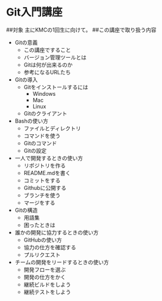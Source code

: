 # Git入門講座
##対象
主にKMCの1回生に向けて。
##この講座で取り扱う内容
* Gitの意義
  + この講座ですること
  + バージョン管理ツールとは
  + Gitは何が出来るのか
  + 参考になるURLたち
* Gitの導入
  + Gitをインストールするには
    - Windows
    - Mac
    - Linux
  + Gitのクライアント
* Bashの使い方
  + ファイルとディレクトリ
  + コマンドを使う
  + Gitのコマンド
  + Gitの設定
* 一人で開発するときの使い方
  + リポジトリを作る
  + README.mdを書く
  + コミットをする
  + Githubに公開する
  + ブランチを使う
  + マージをする
* Gitの構造
  - 用語集
  - 困ったときは
* 誰かの開発に協力するときの使い方
  + GitHubの使い方
  + 協力の仕方を確認する
  + プルリクエスト
* チームの開発をリードするときの使い方
  + 開発フローを選ぶ
  + 開発の仕方をかく
  + 継続ビルドをしよう
  + 継続テストをしよう